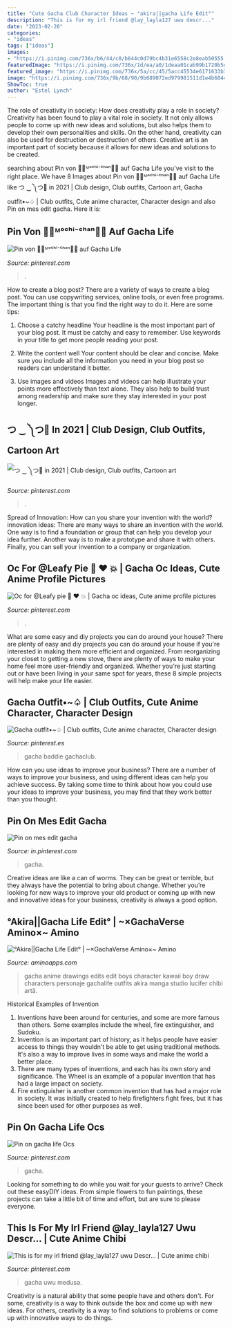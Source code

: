 ```yaml
---
title: "Cute Gacha Club Character Ideas ~ °akira||gacha Life Edit°"
description: "This is for my irl friend @lay_layla127 uwu descr..."
date: "2023-02-20"
categories:
- "ideas"
tags: ["ideas"]
images:
- "https://i.pinimg.com/736x/b6/44/c0/b644c0d79bc4b31e6558c2e8eab50555.jpg"
featuredImage: "https://i.pinimg.com/736x/1d/ea/a0/1deaa01cab99b1720b5db38bde51da42.jpg"
featured_image: "https://i.pinimg.com/736x/5a/cc/45/5acc45534e6171633b3fa71b628225c6.jpg"
image: "https://i.pinimg.com/736x/9b/68/90/9b689072ed979981511d1e4b6844d2fe.jpg"
ShowToc: true
author: "Estel Lynch"
---
```



The role of creativity in society: How does creativity play a role in society?
Creativity has been found to play a vital role in society. It not only allows people to come up with new ideas and solutions, but also helps them to develop their own personalities and skills. On the other hand, creativity can also be used for destruction or destruction of others. Creative art is an important part of society because it allows for new ideas and solutions to be created.

	

		
searching about Pin von 🍁🎃ᴹᵒᶜʰⁱ⁻ᶜʰᵃⁿ🎃🍁 auf Gacha Life you've visit to the right place. We have 8 Images about Pin von 🍁🎃ᴹᵒᶜʰⁱ⁻ᶜʰᵃⁿ🎃🍁 auf Gacha Life like つ ‿ ༽つ🔪 in 2021 | Club design, Club outfits, Cartoon art, Gacha outfit•~♤ | Club outfits, Cute anime character, Character design and also Pin on mes edit gacha. Here it is:
		
    
## Pin Von 🍁🎃ᴹᵒᶜʰⁱ⁻ᶜʰᵃⁿ🎃🍁 Auf Gacha Life

<img loading=lazy src="https://i.pinimg.com/736x/b6/44/c0/b644c0d79bc4b31e6558c2e8eab50555.jpg" onerror="this.onerror=null;this.src='https://tse4.mm.bing.net/th?id=OIP.pxY398ddikviTAhH5uGnHgHaK9&amp;pid=15.1';" alt="Pin von 🍁🎃ᴹᵒᶜʰⁱ⁻ᶜʰᵃⁿ🎃🍁 auf Gacha Life">

_Source: pinterest.com_

>. 

	

How to create a blog post?
There are a variety of ways to create a blog post. You can use copywriting services, online tools, or even free programs. The important thing is that you find the right way to do it. Here are some tips:
1. Choose a catchy headline
Your headline is the most important part of your blog post. It must be catchy and easy to remember. Use keywords in your title to get more people reading your post.

2. Write the content well
Your content should be clear and concise. Make sure you include all the information you need in your blog post so readers can understand it better.

3. Use images and videos
Images and videos can help illustrate your points more effectively than text alone. They also help to build trust among readership and make sure they stay interested in your post longer.


    
## つ ‿ ༽つ🔪 In 2021 | Club Design, Club Outfits, Cartoon Art

<img loading=lazy src="https://i.pinimg.com/736x/5a/cc/45/5acc45534e6171633b3fa71b628225c6.jpg" onerror="this.onerror=null;this.src='https://tse3.mm.bing.net/th?id=OIP._0x2g4XoUI-_bLcaEB7_LwHaL_&amp;pid=15.1';" alt="つ ‿ ༽つ🔪 in 2021 | Club design, Club outfits, Cartoon art">

_Source: pinterest.com_

>. 

	

Spread of Innovation: How can you share your invention with the world?
innovation ideas: 
There are many ways to share an invention with the world. One way is to find a foundation or group that can help you develop your idea further. Another way is to make a prototype and share it with others. Finally, you can sell your invention to a company or organization.

    
## Oc For @Leafy Pie 🍟 ♥️ 💥 | Gacha Oc Ideas, Cute Anime Profile Pictures

<img loading=lazy src="https://i.pinimg.com/736x/a3/27/2b/a3272bf4832f3e86b26c7654a02a60f3.jpg" onerror="this.onerror=null;this.src='https://tse3.mm.bing.net/th?id=OIP.VNUj20IMhAp5vB167RCwWwHaK2&amp;pid=15.1';" alt="Oc for @Leafy pie 🍟 ♥️ 💥 | Gacha oc ideas, Cute anime profile pictures">

_Source: pinterest.com_

>. 

	

What are some easy and diy projects you can do around your house?
There are plenty of easy and diy projects you can do around your house if you're interested in making them more efficient and organized. From reorganizing your closet to getting a new stove, there are plenty of ways to make your home feel more user-friendly and organized. Whether you're just starting out or have been living in your same spot for years, these 8 simple projects will help make your life easier.

    
## Gacha Outfit•~♤ | Club Outfits, Cute Anime Character, Character Design

<img loading=lazy src="https://i.pinimg.com/736x/e8/1b/c2/e81bc294f0687c4970d4695778111d62.jpg" onerror="this.onerror=null;this.src='https://tse3.mm.bing.net/th?id=OIP.TUZ6YrfPWjkNss4VRT3EfwHaGp&amp;pid=15.1';" alt="Gacha outfit•~♤ | Club outfits, Cute anime character, Character design">

_Source: pinterest.es_

>gacha baddie gachaclub. 

	

How can you use ideas to improve your business?
There are a number of ways to improve your business, and using different ideas can help you achieve success. By taking some time to think about how you could use your ideas to improve your business, you may find that they work better than you thought.

    
## Pin On Mes Edit Gacha

<img loading=lazy src="https://i.pinimg.com/736x/9b/68/90/9b689072ed979981511d1e4b6844d2fe.jpg" onerror="this.onerror=null;this.src='https://tse1.mm.bing.net/th?id=OIP.RvR1LWF5vd8DMNirqHNSYAHaHa&amp;pid=15.1';" alt="Pin on mes edit gacha">

_Source: in.pinterest.com_

>gacha. 

	

Creative ideas are like a can of worms. They can be great or terrible, but they always have the potential to bring about change. Whether you’re looking for new ways to improve your old product or coming up with new and innovative ideas for your business, creativity is always a good option.

    
## °Akira||Gacha Life Edit° | ~×GachaVerse Amino×~ Amino

<img loading=lazy src="https://pm1.narvii.com/7021/cf01de1f540951415168739f7d4fe46b9c28078cr1-1600-1723v2_hq.jpg" onerror="this.onerror=null;this.src='https://tse2.mm.bing.net/th?id=OIP.ooPBgzrctDCGMqFn521fPwHaH-&amp;pid=15.1';" alt="°Akira||Gacha Life Edit° | ~×GachaVerse Amino×~ Amino">

_Source: aminoapps.com_

>gacha anime drawings edits edit boys character kawaii boy draw characters personaje gachalife outfits akira manga studio lucifer chibi artă. 

	

Historical Examples of Invention
1. Inventions have been around for centuries, and some are more famous than others. Some examples include the wheel, fire extinguisher, and Sudoku.
2. Invention is an important part of history, as it helps people have easier access to things they wouldn't be able to get using traditional methods. It's also a way to improve lives in some ways and make the world a better place.
3. There are many types of inventions, and each has its own story and significance. The Wheel is an example of a popular invention that has had a large impact on society.
4. Fire extinguisher is another common invention that has had a major role in society. It was initially created to help firefighters fight fires, but it has since been used for other purposes as well.

    
## Pin On Gacha Life Ocs

<img loading=lazy src="https://i.pinimg.com/736x/1d/ea/a0/1deaa01cab99b1720b5db38bde51da42.jpg" onerror="this.onerror=null;this.src='https://tse1.mm.bing.net/th?id=OIP.WvyMC0ZwF8UZamaNAmOP_gHaKS&amp;pid=15.1';" alt="Pin on gacha life Ocs">

_Source: pinterest.com_

>gacha. 

	

Looking for something to do while you wait for your guests to arrive? Check out these easyDIY ideas. From simple flowers to fun paintings, these projects can take a little bit of time and effort, but are sure to please everyone.

    
## This Is For My Irl Friend @lay_layla127 Uwu Descr... | Cute Anime Chibi

<img loading=lazy src="https://i.pinimg.com/736x/a8/51/40/a85140ae2be56bf46740416aa516a299.jpg" onerror="this.onerror=null;this.src='https://tse2.mm.bing.net/th?id=OIP.H3Ddwyc62epWtIAPJIo6AwHaLk&amp;pid=15.1';" alt="This is for my irl friend @lay_layla127 uwu Descr... | Cute anime chibi">

_Source: pinterest.com_

>gacha uwu medusa. 

	

Creativity is a natural ability that some people have and others don't. For some, creativity is a way to think outside the box and come up with new ideas. For others, creativity is a way to find solutions to problems or come up with innovative ways to do things.

